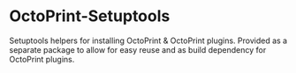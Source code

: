 # OctoPrint-Setuptools

Setuptools helpers for installing OctoPrint & OctoPrint plugins. Provided as a separate package
to allow for easy reuse and as build dependency for OctoPrint plugins.
